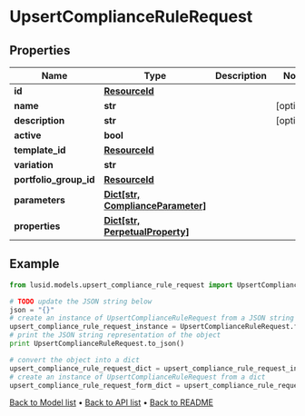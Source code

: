 # UpsertComplianceRuleRequest


## Properties
Name | Type | Description | Notes
------------ | ------------- | ------------- | -------------
**id** | [**ResourceId**](ResourceId.md) |  | 
**name** | **str** |  | [optional] 
**description** | **str** |  | [optional] 
**active** | **bool** |  | 
**template_id** | [**ResourceId**](ResourceId.md) |  | 
**variation** | **str** |  | 
**portfolio_group_id** | [**ResourceId**](ResourceId.md) |  | 
**parameters** | [**Dict[str, ComplianceParameter]**](ComplianceParameter.md) |  | 
**properties** | [**Dict[str, PerpetualProperty]**](PerpetualProperty.md) |  | 

## Example

```python
from lusid.models.upsert_compliance_rule_request import UpsertComplianceRuleRequest

# TODO update the JSON string below
json = "{}"
# create an instance of UpsertComplianceRuleRequest from a JSON string
upsert_compliance_rule_request_instance = UpsertComplianceRuleRequest.from_json(json)
# print the JSON string representation of the object
print UpsertComplianceRuleRequest.to_json()

# convert the object into a dict
upsert_compliance_rule_request_dict = upsert_compliance_rule_request_instance.to_dict()
# create an instance of UpsertComplianceRuleRequest from a dict
upsert_compliance_rule_request_form_dict = upsert_compliance_rule_request.from_dict(upsert_compliance_rule_request_dict)
```
[Back to Model list](../README.md#documentation-for-models) &#8226; [Back to API list](../README.md#documentation-for-api-endpoints) &#8226; [Back to README](../README.md)


